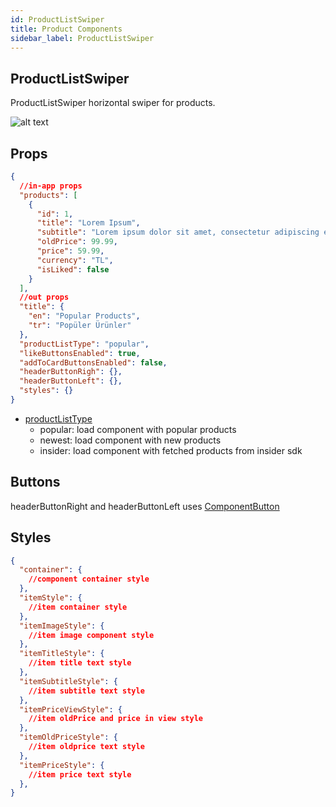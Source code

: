 ```yaml
---
id: ProductListSwiper
title: Product Components
sidebar_label: ProductListSwiper
---
```


## ProductListSwiper

ProductListSwiper horizontal swiper for products.

![alt text](/img/ProductListSwiper.png "ProductListSwiper")


## Props

```json
{
  //in-app props
  "products": [
    {
      "id": 1,
      "title": "Lorem Ipsum",
      "subtitle": "Lorem ipsum dolor sit amet, consectetur adipiscing elit.",
      "oldPrice": 99.99,
      "price": 59.99,
      "currency": "TL",
      "isLiked": false
    }
  ],
  //out props
  "title": {
    "en": "Popular Products",
    "tr": "Popüler Ürünler"
  },
  "productListType": "popular",
  "likeButtonsEnabled": true,
  "addToCardButtonsEnabled": false,
  "headerButtonRigh": {},
  "headerButtonLeft": {},  
  "styles": {}
}
```

- [productListType](#productListType)
  - popular: load component with popular products
  - newest: load component with new products
  - insider: load component with fetched products from insider sdk

## Buttons

headerButtonRight and headerButtonLeft uses [ComponentButton](ComponentButton)

## Styles

```json
{
  "container": {
    //component container style
  },
  "itemStyle": {
    //item container style
  },
  "itemImageStyle": {
    //item image component style
  },
  "itemTitleStyle": {
    //item title text style
  },
  "itemSubtitleStyle": {
    //item subtitle text style
  },
  "itemPriceViewStyle": {
    //item oldPrice and price in view style
  },
  "itemOldPriceStyle": {
    //item oldprice text style
  },
  "itemPriceStyle": {
    //item price text style
  },
}
```
